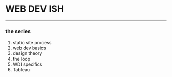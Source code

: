 # WEB DEV ISH

----

### the series
1. static site process
2. web dev basics
3. design theory
4. the loop
5. WDI specifics
6. Tableau
